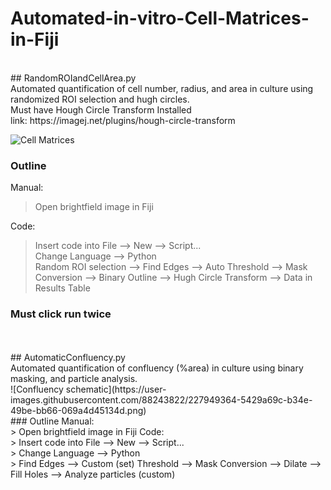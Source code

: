 # Automated-in-vitro-Cell-Matrices-in-Fiji #
<br />
## RandomROIandCellArea.py
<br />
Automated quantification of cell number, radius, and area in culture using randomized ROI selection and hugh circles. 
<br />
Must have Hough Circle Transform Installed <br />
link: https://imagej.net/plugins/hough-circle-transform
<br />

![Cell Matrices](https://user-images.githubusercontent.com/88243822/212144545-cd672258-93de-40a4-9759-9a825b085531.png)
<br />
### Outline
Manual: <br />
> Open brightfield image in Fiji
  
Code: <br />
> Insert code into File --> New --> Script... <br />
> Change Language --> Python <br />
> Random ROI selection --> Find Edges --> Auto Threshold --> Mask Conversion --> Binary Outline --> Hugh Circle Transform --> Data in Results Table <br />

### Must click run twice
<br />
<br />
## AutomaticConfluency.py
<br />
Automated quantification of confluency (%area) in culture using binary masking, and particle analysis.
<br />
![Confluency schematic](https://user-images.githubusercontent.com/88243822/227949364-5429a69c-b34e-49be-bb66-069a4d45134d.png)
<br />
### Outline
Manual: <br />
> Open brightfield image in Fiji
Code: <br />
> Insert code into File --> New --> Script... <br />
> Change Language --> Python <br />
> Find Edges --> Custom (set) Threshold --> Mask Conversion --> Dilate --> Fill Holes --> Analyze particles (custom) <br />
